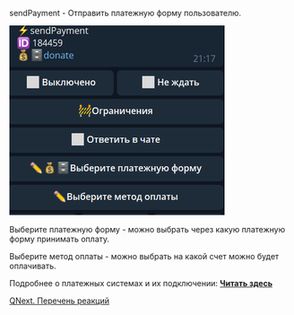 
 sendPayment - Отправить платежную форму пользователю. 


![](./1.png)

Выберите платежную форму - можно выбрать через какую платежную форму принимать оплату. 

Выберите метод оплаты - можно выбрать на какой счет можно будет оплачивать.



Подробнее о платежных системах и их подключении: [**Читать здесь**](/docs-test/ph/QNext-Payments-12-14)

[QNext. Перечень реакций](/docs-test/ph/QNext-admin-reaction-about-05-01)